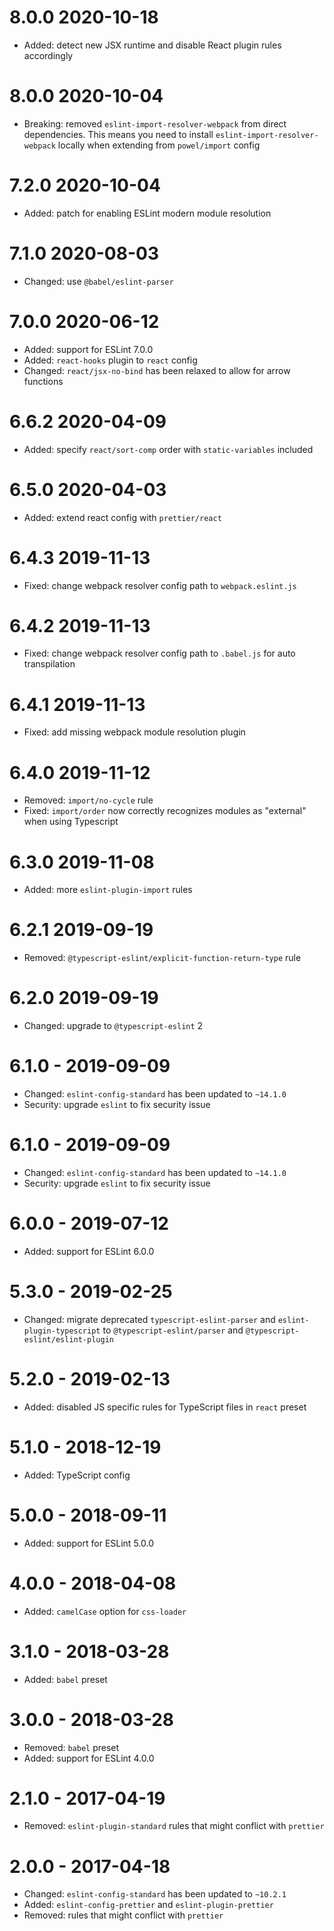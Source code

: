 # 8.0.0 2020-10-18

- Added: detect new JSX runtime and disable React plugin rules accordingly

# 8.0.0 2020-10-04

- Breaking: removed `eslint-import-resolver-webpack` from direct dependencies. This means
  you need to install `eslint-import-resolver-webpack` locally when extending from `powel/import` config

# 7.2.0 2020-10-04

- Added: patch for enabling ESLint modern module resolution

# 7.1.0 2020-08-03

- Changed: use `@babel/eslint-parser`

# 7.0.0 2020-06-12

- Added: support for ESLint 7.0.0
- Added: `react-hooks` plugin to `react` config
- Changed: `react/jsx-no-bind` has been relaxed to allow for arrow functions

# 6.6.2 2020-04-09

- Added: specify `react/sort-comp` order with `static-variables` included

# 6.5.0 2020-04-03

- Added: extend react config with `prettier/react`

# 6.4.3 2019-11-13

- Fixed: change webpack resolver config path to `webpack.eslint.js`

# 6.4.2 2019-11-13

- Fixed: change webpack resolver config path to `.babel.js` for auto transpilation

# 6.4.1 2019-11-13

- Fixed: add missing webpack module resolution plugin

# 6.4.0 2019-11-12

- Removed: `import/no-cycle` rule
- Fixed: `import/order` now correctly recognizes modules as "external" when using Typescript

# 6.3.0 2019-11-08

- Added: more `eslint-plugin-import` rules

# 6.2.1 2019-09-19

- Removed: `@typescript-eslint/explicit-function-return-type` rule

# 6.2.0 2019-09-19

- Changed: upgrade to `@typescript-eslint` 2

# 6.1.0 - 2019-09-09

- Changed: `eslint-config-standard` has been updated to `~14.1.0`
- Security: upgrade `eslint` to fix security issue

# 6.1.0 - 2019-09-09

- Changed: `eslint-config-standard` has been updated to `~14.1.0`
- Security: upgrade `eslint` to fix security issue

# 6.0.0 - 2019-07-12

- Added: support for ESLint 6.0.0

# 5.3.0 - 2019-02-25

- Changed: migrate deprecated `typescript-eslint-parser` and `eslint-plugin-typescript` to
  `@typescript-eslint/parser` and `@typescript-eslint/eslint-plugin`

# 5.2.0 - 2019-02-13

- Added: disabled JS specific rules for TypeScript files in `react` preset

# 5.1.0 - 2018-12-19

- Added: TypeScript config

# 5.0.0 - 2018-09-11

- Added: support for ESLint 5.0.0

# 4.0.0 - 2018-04-08

- Added: `camelCase` option for `css-loader`

# 3.1.0 - 2018-03-28

- Added: `babel` preset

# 3.0.0 - 2018-03-28

- Removed: `babel` preset
- Added: support for ESLint 4.0.0

# 2.1.0 - 2017-04-19

- Removed: `eslint-plugin-standard` rules that might conflict with `prettier`

# 2.0.0 - 2017-04-18

- Changed: `eslint-config-standard` has been updated to `~10.2.1`
- Added: `eslint-config-prettier` and `eslint-plugin-prettier`
- Removed: rules that might conflict with `prettier`
